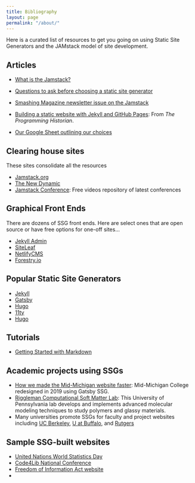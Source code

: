 ```yaml
---
title: Bibliography
layout: page
permalink: "/about/"
---
```


Here is a curated list of resources to get you going on using Static Site Generators and the JAMstack model of site development.
## Articles
* [What is the Jamstack?](http://)
* [Questions to ask before choosing a static site generator](https://www.ample.co/blog/questions-to-ask-before-choosing-a-static-site-generator)
* [Smashing Magazine newsletter issue on the Jamstack](https://mailchi.mp/smashingmagazine/smashing-newsletter-293-jamstack-headless-static-site-generators) 
* [Building a static website with Jekyll and GitHub Pages](https://programminghistorian.org/en/lessons/building-static-sites-with-jekyll-github-pages): From *The Programming Historian*.

* [Our Google Sheet outlining our choices](https://docs.google.com/spreadsheets/d/1gkAqEPK-7lSijFhsh0xdPb3e2cZjxTsQ63yuBcBDxUo/edit?usp=sharing)
## Clearing house sites
These sites consolidate all the resources 

* [Jamstack.org](https://jamstack.org/)
* [The New Dynamic](https://www.tnd.dev/)
* [Jamstack Conference](https://jamstackconf.com/): Free videos repository of latest conferences
## Graphical Front Ends
There are dozens of SSG front ends. Here are select ones that are open source or have free options for one-off sites...

* [Jekyll Admin](https://jekyll.github.io/jekyll-admin/)
* [SiteLeaf](https://www.siteleaf.com/)
* [NetlifyCMS]()
* [Forestry.io]()
## Popular Static Site Generators
* [Jekyll]()
* [Gatsby]()
* [Hugo]()
* [11ty]()
* [Hugo]()


## Tutorials
* [Getting Started with Markdown](https://www.markdownguide.org/getting-started/)

## Academic projects using SSGs
* [How we made the Mid-Michigan website faster](https://www.midmich.edu/community/about-mmcc/college-governance/board-trustees/midmonth/midmonth-2019/midmonth-march-2019/how-we-made-mid-web-site-front-page-faster): Mid-Michigan College redesigned in 2019 using Gatsby SSG.
* [Riggleman Computational Soft Matter Lab](http://rrgroup.seas.upenn.edu/): This University of Pennsylvania lab develops and implements advanced molecular modeling techniques to study polymers and glassy materials.
* Many universities promote SSGs for faculty and project websites including [UC Berkeley](https://www.ocf.berkeley.edu/docs/services/web/jekyll/),  [U at Buffalo](https://research.lib.buffalo.edu/dh/share), and [Rutgers](https://dh.rutgers.edu/event/hugo-websites-1/)


## Sample SSG-built websites
* [United Nations World Statistics Day ](https://worldstatisticsday.org/)
* [Code4Lib National Conference](https://2021.code4lib.org/)
* [Freedom of Information Act website](https://foia.gov/)
* [](http://)
